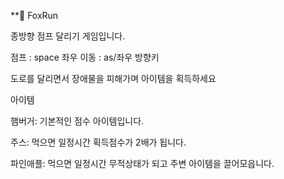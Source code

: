 **🦊 FoxRun

종방향 점프 달리기 게임입니다.

점프 : space
좌우 이동 : as/좌우 방향키

도로를 달리면서 장애물을 피해가며 아이템을 획득하세요

아이템

햄버거: 기본적인 점수 아이템입니다.

주스: 먹으면 일정시간 획득점수가 2배가 됩니다.

파인애플: 먹으면 일정시간 무적상태가 되고 주변 아이템을 끌어모읍니다.
